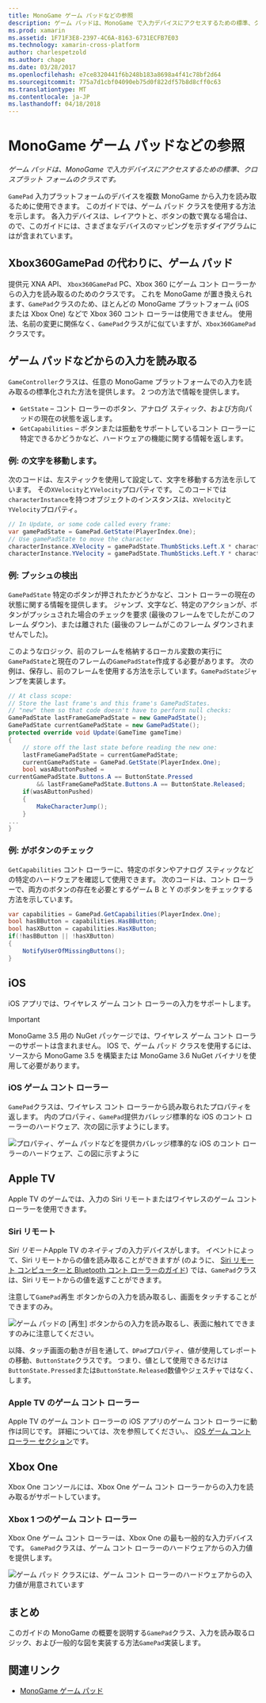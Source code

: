 ```yaml
---
title: MonoGame ゲーム パッドなどの参照
description: ゲーム パッドは、MonoGame で入力デバイスにアクセスするための標準、クロスプラット フォームのクラスです。
ms.prod: xamarin
ms.assetid: 1F71F3E8-2397-4C6A-8163-6731ECFB7E03
ms.technology: xamarin-cross-platform
author: charlespetzold
ms.author: chape
ms.date: 03/28/2017
ms.openlocfilehash: e7ce8320441f6b248b183a8698a4f41c78bf2d64
ms.sourcegitcommit: 775a7d1cbf04090eb75d0f822df57b8d8cff0c63
ms.translationtype: MT
ms.contentlocale: ja-JP
ms.lasthandoff: 04/18/2018
---
```

# <a name="monogame-gamepad-reference"></a>MonoGame ゲーム パッドなどの参照

_ゲーム パッドは、MonoGame で入力デバイスにアクセスするための標準、クロスプラット フォームのクラスです。_

`GamePad` 入力プラットフォームのデバイスを複数 MonoGame から入力を読み取るために使用できます。 このガイドでは、ゲーム パッド クラスを使用する方法を示します。 各入力デバイスは、レイアウトと、ボタンの数で異なる場合は、ので、このガイドには、さまざまなデバイスのマッピングを示すダイアグラムにはが含まれています。

## <a name="gamepad-as-a-replacement-for-xbox360gamepad"></a>Xbox360GamePad の代わりに、ゲーム パッド

提供元 XNA API、 `Xbox360GamePad` PC、Xbox 360 にゲーム コント ローラーからの入力を読み取るのためのクラスです。 これを MonoGame が置き換えられます、`GamePad`クラスのため、ほとんどの MonoGame プラットフォーム (iOS または Xbox One) などで Xbox 360 コント ローラーは使用できません。 使用法、名前の変更に関係なく、`GamePad`クラスがに似ていますが、`Xbox360GamePad`クラスです。

## <a name="reading-input-from-gamepad"></a>ゲーム パッドなどからの入力を読み取る

`GameController`クラスは、任意の MonoGame プラットフォームでの入力を読み取るの標準化された方法を提供します。 2 つの方法で情報を提供します。

- `GetState` – コント ローラーのボタン、アナログ スティック、および方向パッドの現在の状態を返します。
- `GetCapabilities` – ボタンまたは振動をサポートしているコント ローラーに特定できるかどうかなど、ハードウェアの機能に関する情報を返します。

### <a name="example-moving-a-character"></a>例: の文字を移動します。

次のコードは、左スティックを使用して設定して、文字を移動する方法を示しています。 その`XVelocity`と`YVelocity`プロパティです。 このコードでは`characterInstance`を持つオブジェクトのインスタンスは、`XVelocity`と`YVelocity`プロパティ。

```csharp
// In Update, or some code called every frame:
var gamePadState = GamePad.GetState(PlayerIndex.One);
// Use gamePadState to move the character
characterInstance.XVelocity = gamePadState.ThumbSticks.Left.X * characterInstance.MaxSpeed;
characterInstance.YVelocity = gamePadState.ThumbSticks.Left.Y * characterInstance.MaxSpeed;
```

### <a name="example-detecting-pushes"></a>例: プッシュの検出

`GamePadState` 特定のボタンが押されたかどうかなど、コント ローラーの現在の状態に関する情報を提供します。 ジャンプ、文字など、特定のアクションが、ボタンがプッシュされた場合のチェックを要求 (最後のフレームをでしたがこのフレーム ダウン)、または離された (最後のフレームがこのフレーム ダウンされませんでした)。 

このようなロジック、前のフレームを格納するローカル変数の実行に`GamePadState`と現在のフレームの`GamePadState`作成する必要があります。 次の例は、保存し、前のフレームを使用する方法を示しています。`GamePadState`ジャンプを実装します。

```csharp
// At class scope:
// Store the last frame's and this frame's GamePadStates.
// "new" them so that code doesn't have to perform null checks:
GamePadState lastFrameGamePadState = new GamePadState();
GamePadState currentGamePadState = new GamePadState();
protected override void Update(GameTime gameTime)
{
    // store off the last state before reading the new one:
    lastFrameGamePadState = currentGamePadState;
    currentGamePadState = GamePad.GetState(PlayerIndex.One);
    bool wasAButtonPushed = 
currentGamePadState.Buttons.A == ButtonState.Pressed
        && lastFrameGamePadState.Buttons.A == ButtonState.Released;
    if(wasAButtonPushed)
    {
        MakeCharacterJump();
    }
...
}
```

### <a name="example-checking-for-buttons"></a>例: がボタンのチェック

`GetCapabilities` コント ローラーに、特定のボタンやアナログ スティックなどの特定のハードウェアを確認して使用できます。 次のコードは、コント ローラーで、両方のボタンの存在を必要とするゲーム B と Y のボタンをチェックする方法を示しています。

```csharp
var capabilities = GamePad.GetCapabilities(PlayerIndex.One);
bool hasBButton = capabilities.HasBButton;
bool hasXButton = capabilities.HasXButton;
if(!hasBButton || !hasXButton)
{
    NotifyUserOfMissingButtons();
}
```

## <a name="ios"></a>iOS

iOS アプリでは、ワイヤレス ゲーム コント ローラーの入力をサポートします。

> [!IMPORTANT]
> MonoGame 3.5 用の NuGet パッケージでは、ワイヤレス ゲーム コント ローラーのサポートは含まれません。 IOS で、ゲーム パッド クラスを使用するには、ソースから MonoGame 3.5 を構築または MonoGame 3.6 NuGet バイナリを使用して必要があります。 

### <a name="ios-game-controller"></a>iOS ゲーム コント ローラー

`GamePad`クラスは、ワイヤレス コント ローラーから読み取られたプロパティを返します。 内のプロパティ、`GamePad`提供カバレッジ標準的な iOS のコント ローラーのハードウェア、次の図に示すようにします。

![](input-images/image1.png "プロパティ、ゲーム パッドなどを提供カバレッジ標準的な iOS のコント ローラーのハードウェア、この図に示すように")

## <a name="apple-tv"></a>Apple TV

Apple TV のゲームでは、入力の Siri リモートまたはワイヤレスのゲーム コント ローラーを使用できます。

### <a name="siri-remote"></a>Siri リモート

*Siri リモート*Apple TV のネイティブの入力デバイスがします。 イベントによって、Siri リモートからの値を読み取ることができますが (のように、 [Siri リモート コンピューターと Bluetooth コント ローラーのガイド](~/ios/tvos/platform/remote-bluetooth.md)) では、`GamePad`クラスは、Siri リモートからの値を返すことができます。

注意して`GamePad`再生 ボタンからの入力を読み取るし、画面をタッチすることができますのみ。 

![](input-images/image2.png "ゲーム パッドの [再生] ボタンからの入力を読み取るし、表面に触れてできますのみに注意してください。")

以降、タッチ画面の動きが目を通して、`DPad`プロパティ、値が使用してレポートの移動、`ButtonState`クラスです。 つまり、値として使用できるだけは`ButtonState.Pressed`または`ButtonState.Released`数値やジェスチャではなく、します。

### <a name="apple-tv-game-controller"></a>Apple TV のゲーム コント ローラー

Apple TV のゲーム コント ローラーの iOS アプリのゲーム コント ローラーに動作は同じです。 詳細については、次を参照してください。、 [iOS ゲーム コント ローラー セクション](#iOS_Game_Controller)です。 

## <a name="xbox-one"></a>Xbox One

Xbox One コンソールには、Xbox One ゲーム コント ローラーからの入力を読み取るがサポートしています。

### <a name="xbox-one-game-controller"></a>Xbox 1 つのゲーム コント ローラー

Xbox One ゲーム コント ローラーは、Xbox One の最も一般的な入力デバイスです。 `GamePad`クラスは、ゲーム コント ローラーのハードウェアからの入力値を提供します。

![](input-images/image3.png "ゲーム パッド クラスには、ゲーム コント ローラーのハードウェアからの入力値が用意されています")

## <a name="summary"></a>まとめ

このガイドの MonoGame の概要を説明する`GamePad`クラス、入力を読み取るロジック、および一般的な図を実装する方法`GamePad`実装します。

## <a name="related-links"></a>関連リンク

- [MonoGame ゲーム パッド](http://www.monogame.net/documentation/?page=T_Microsoft_Xna_Framework_Input_GamePad)
